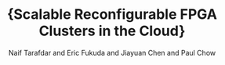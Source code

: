 ---
ENTRYTYPE: misc
ID: tarafdar:saviagm2016
author: Naif Tarafdar and Eric Fukuda and Jiayuan Chen and Paul Chow
howpublished: 2016 SAVI AGM poster presentation
month: jul
title: '{Scalable Reconfigurable FPGA Clusters in the Cloud}'
year: '2016'
---